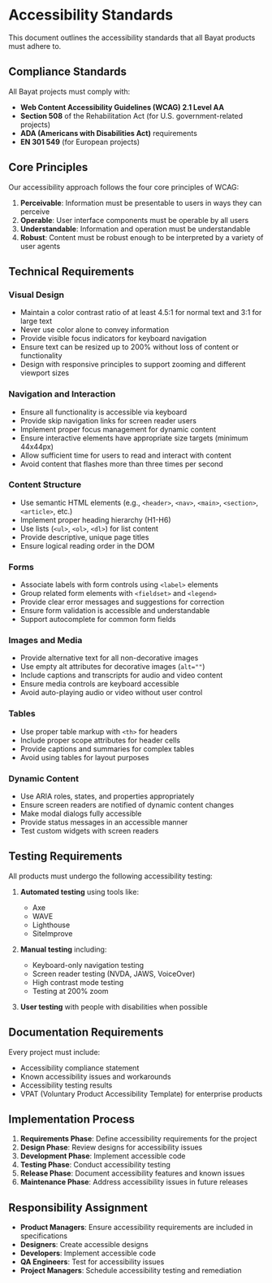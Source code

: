 <!--
Document: Accessibility Standards
Version: 1.0.0
Last Updated: 2025-03-20
Last Updated By: Bayat Platform Team
Change Log:
- 2025-03-20: Initial version
-->

# Accessibility Standards

This document outlines the accessibility standards that all Bayat products must adhere to.

## Compliance Standards

All Bayat projects must comply with:

- **Web Content Accessibility Guidelines (WCAG) 2.1 Level AA**
- **Section 508** of the Rehabilitation Act (for U.S. government-related projects)
- **ADA (Americans with Disabilities Act)** requirements
- **EN 301 549** (for European projects)

## Core Principles

Our accessibility approach follows the four core principles of WCAG:

1. **Perceivable**: Information must be presentable to users in ways they can perceive
2. **Operable**: User interface components must be operable by all users
3. **Understandable**: Information and operation must be understandable
4. **Robust**: Content must be robust enough to be interpreted by a variety of user agents

## Technical Requirements

### Visual Design

- Maintain a color contrast ratio of at least 4.5:1 for normal text and 3:1 for large text
- Never use color alone to convey information
- Provide visible focus indicators for keyboard navigation
- Ensure text can be resized up to 200% without loss of content or functionality
- Design with responsive principles to support zooming and different viewport sizes

### Navigation and Interaction

- Ensure all functionality is accessible via keyboard
- Provide skip navigation links for screen reader users
- Implement proper focus management for dynamic content
- Ensure interactive elements have appropriate size targets (minimum 44x44px)
- Allow sufficient time for users to read and interact with content
- Avoid content that flashes more than three times per second

### Content Structure

- Use semantic HTML elements (e.g., `<header>`, `<nav>`, `<main>`, `<section>`, `<article>`, etc.)
- Implement proper heading hierarchy (H1-H6)
- Use lists (`<ul>`, `<ol>`, `<dl>`) for list content
- Provide descriptive, unique page titles
- Ensure logical reading order in the DOM

### Forms

- Associate labels with form controls using `<label>` elements
- Group related form elements with `<fieldset>` and `<legend>`
- Provide clear error messages and suggestions for correction
- Ensure form validation is accessible and understandable
- Support autocomplete for common form fields

### Images and Media

- Provide alternative text for all non-decorative images
- Use empty alt attributes for decorative images (`alt=""`)
- Include captions and transcripts for audio and video content
- Ensure media controls are keyboard accessible
- Avoid auto-playing audio or video without user control

### Tables

- Use proper table markup with `<th>` for headers
- Include proper scope attributes for header cells
- Provide captions and summaries for complex tables
- Avoid using tables for layout purposes

### Dynamic Content

- Use ARIA roles, states, and properties appropriately
- Ensure screen readers are notified of dynamic content changes
- Make modal dialogs fully accessible
- Provide status messages in an accessible manner
- Test custom widgets with screen readers

## Testing Requirements

All products must undergo the following accessibility testing:

1. **Automated testing** using tools like:
   - Axe
   - WAVE
   - Lighthouse
   - SiteImprove

2. **Manual testing** including:
   - Keyboard-only navigation testing
   - Screen reader testing (NVDA, JAWS, VoiceOver)
   - High contrast mode testing
   - Testing at 200% zoom

3. **User testing** with people with disabilities when possible

## Documentation Requirements

Every project must include:

- Accessibility compliance statement
- Known accessibility issues and workarounds
- Accessibility testing results
- VPAT (Voluntary Product Accessibility Template) for enterprise products

## Implementation Process

1. **Requirements Phase**: Define accessibility requirements for the project
2. **Design Phase**: Review designs for accessibility issues
3. **Development Phase**: Implement accessible code
4. **Testing Phase**: Conduct accessibility testing
5. **Release Phase**: Document accessibility features and known issues
6. **Maintenance Phase**: Address accessibility issues in future releases

## Responsibility Assignment

- **Product Managers**: Ensure accessibility requirements are included in specifications
- **Designers**: Create accessible designs
- **Developers**: Implement accessible code
- **QA Engineers**: Test for accessibility issues
- **Project Managers**: Schedule accessibility testing and remediation 